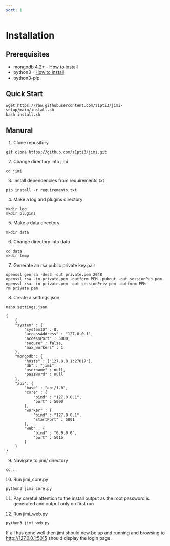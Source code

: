 ```yaml
---
sort: 1
---
```


# Installation

## Prerequisites
* mongodb 4.2+ - [How to install](https://docs.mongodb.com/manual/administration/install-on-linux/)
* python3 - [How to install](https://docs.python-guide.org/starting/install3/linux/)
* python3-pip

## Quick Start

```
wget https://raw.githubusercontent.com/z1pti3/jimi-setup/main/install.sh
bash install.sh
```

## Manural

1. Clone repository
```
git clone https://github.com/z1pti3/jimi.git
```

2. Change directory into jimi
```
cd jimi
```

3. Install dependencies from requirements.txt
```
pip install -r requirements.txt
```

4. Make a log and plugins directory 
```
mkdir log
mkdir plugins
```

5. Make a data directory
```
mkdir data
```

6. Change directory into data
```
cd data
mkdir temp
```

7. Generate an rsa public private key pair
```
openssl genrsa -des3 -out private.pem 2048
openssl rsa -in private.pem -outform PEM -pubout -out sessionPub.pem
openssl rsa -in private.pem -out sessionPriv.pem -outform PEM
rm private.pem
```

8. Create a settings.json
```
nano settings.json
```

```
{
    {
    "system" : {
        "systemID" : 0,
        "accessAddress" : "127.0.0.1",
        "accessPort" : 5000,
        "secure" : false,
        "max_workers" : 1
    },
    "mongodb": {
        "hosts" : ["127.0.0.1:27017"],
        "db" : "jimi",
        "username" : null,
        "password" : null
    },
    "api": {
        "base" : "api/1.0",
        "core" : {
            "bind" : "127.0.0.1",
            "port" : 5000
        },
        "worker" : {
            "bind" : "127.0.0.1",
            "startPort" : 5001
        },
        "web" : {
            "bind" : "0.0.0.0",
            "port" : 5015
        }
    }
}
```

9. Navigate to jimi/ directory
```
cd ..
```

10. Run jimi_core.py
```
python3 jimi_core.py
```

11. Pay careful attention to the install output as the root password is generated and output only on first run

12. Run jimi_web.py
```
python3 jimi_web.py
```

If all has gone well then jimi should now be up and running and browsing to http://127.0.0.1:5015 should display the login page. 
